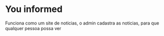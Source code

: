 # You informed
 Funciona como um site de noticias, o admin cadastra as noticias, para que qualquer pessoa possa ver


